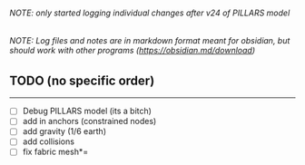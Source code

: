 ###### NOTE: only started logging individual changes after v24 of PILLARS model
###### NOTE: Log files and notes are in markdown format meant for obsidian, but should work with other programs (https://obsidian.md/download)

## TODO (no specific order)
---
- [ ] Debug PILLARS model (its a bitch)
- [ ] add in anchors (constrained nodes)
- [ ] add gravity (1/6 earth)
- [ ] add collisions
- [ ] fix fabric mesh*=